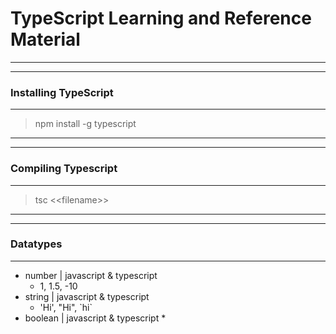 # TypeScript Learning and Reference Material
---
---
### Installing TypeScript
---
> npm install -g typescript

---
---
### Compiling Typescript
---
> tsc <\<filename\>\>

---
---
### Datatypes
---
* number | javascript & typescript
    * 1, 1.5, -10
* string | javascript & typescript
    * 'Hi', "Hi", \`hi\`
* boolean | javascript & typescript
    *